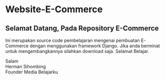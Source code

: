 # Website-E-Commerce
## Selamat Datang, Pada Repository E-Commerce

Ini merupakan source code pembelajaran mengenai pembuatan E-Commerce dengan menggunakan framework Django. Jika anda berminat untuk mengembangkannya
silahkan download saja. Selamat Belajar.


Salam\
Herman Sihombing\
Founder Media Belajarku
